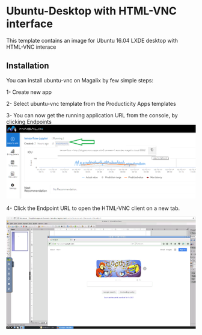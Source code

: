 # Ubuntu-Desktop with HTML-VNC interface
This template contains an image for Ubuntu 16.04 LXDE desktop with HTML-VNC interace 

## Installation

You can install ubuntu-vnc on Magalix by few simple steps:

1- Create new app

2- Select ubuntu-vnc template from the Producticity Apps templates

3- You can now get the running application URL from the console, by clicking Endpoints 
![Application Endpoints](../../docs/resources/mgx_endpoint.png "Application Endpoints")

4- Click the Endpoint URL to open the HTML-VNC client on a new tab. 

![ubuntu-vnc](../../docs/resources/ubuntu-vnc.png "ubuntu-vnc")

